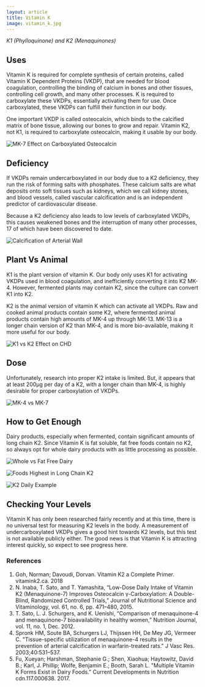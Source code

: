 ```yaml
---
layout: article
title: Vitamin K
image: vitamin_k.jpg
---
```


*K1 (Phylloquinone) and K2 (Menaquinones)*

## Uses

Vitamin K is required for complete synthesis of certain proteins, called Vitamin K Dependent Proteins (VKDP), that are needed for blood coagulation, controlling the binding of calcium in bones and other tissues, controlling cell growth, and many other processes. K is required to carboxylate these VKDPs, essentially activating them for use. Once carboxylated, these VKDPs can fulfill their function in our body.

One important VKDP is called osteocalcin, which binds to the calcified matrix of bone tissue, allowing our bones to grow and repair. Vitamin K2, not K1, is required to carboxylate osteocalcin, making it usable by our body.

![MK-7 Effect on Carboxylated Osteocalcin](/assets/img/MK-7_Effect_on_Carboxylated_Osteocalcin.png)

## Deficiency

If VKDPs remain undercarboxylated in our body due to a K2 deficiency, they run the risk of forming salts with phosphates. These calcium salts are what deposits onto soft tissues such as kidneys, which we call kidney stones, and blood vessels, called vascular calcification and is an independent predictor of cardiovascular disease.

Because a K2 deficiency also leads to low levels of carboxylated VKDPs, this causes weakened bones and the interruption of many other processes, 17 of which have been discovered to date.

![Calcification of Arterial Wall](/assets/img/Calcification_of_Arterial_Wall.png)

## Plant Vs Animal

K1 is the plant version of vitamin K. Our body only uses K1 for activating VKDPs used in blood coagulation, and inefficiently converting it into K2 MK-4. However, fermented plants may contain K2, since the culture can convert K1 into K2.

K2 is the animal version of vitamin K which can activate all VKDPs. Raw and cooked animal products contain some K2, where fermented animal products contain high amounts of MK-4 up through MK-13. MK-13 is a longer chain version of K2 than MK-4, and is more bio-available, making it more useful for our body.

![K1 vs K2 Effect on CHD](/assets/img/K1_vs_K2_Effect_on_CHD.png)

## Dose

Unfortunately, research into proper K2 intake is limited. But, it appears that at least 200µg per day of a K2, with a longer chain than MK-4, is highly desirable for proper carboxylation of VKDPs.

![MK-4 vs MK-7](/assets/img/MK-4_vs_MK-7.png)
## How to Get Enough

Dairy products, especially when fermented, contain significant amounts of long chain K2. Since Vitamin K is fat soluble, fat free foods contain no K2, so always opt for whole dairy products with as little processing as possible.

![Whole vs Fat Free Dairy](/assets/img/Whole_vs_Fat_Free_Dairy.png)

![Foods Highest in Long Chain K2](/assets/img/Foods_Highest_in_Long_Chain_K2.png)

![K2 Daily Example](/assets/img/K2_Daily_Example.png)

## Checking Your Levels

Vitamin K has only been researched fairly recently and at this time, there is no universal test for measuring K2 levels in the body. A measurement of undercarboxylated VKDPs gives a good hint towards K2 levels, but this test is not available publicly either. The good news is that Vitamin K is attracting interest quickly, so expect to see progress here.

### References

1. Goh, Norman; Davoudi, Dorvan. Vitamin K2 a Complete Primer. vitamink2.ca. 2018
2. N. Inaba, T. Sato, and T. Yamashita, “Low-Dose Daily Intake of Vitamin K2 (Menaquinone-7) Improves Osteocalcin γ-Carboxylation: A Double- Blind, Randomized Controlled Trials,” Journal of Nutritional Science and Vitaminology, vol. 61, no. 6, pp. 471–480, 2015.
3. T. Sato, L. J. Schurgers, and K. Uenishi, “Comparison of menaquinone-4 and menaquinone-7 bioavailability in healthy women,” Nutrition Journal, vol. 11, no. 1, Dec. 2012.
4. Spronk HM, Soute BA, Schurgers LJ, Thijssen HH, De Mey JG, Vermeer C. "Tissue-specific utilization of menaquinone-4 results in the prevention of arterial calcification in warfarin-treated rats." J Vasc Res. 2003;40:531–537.
5. Fu, Xueyan; Harshman, Stephanie G.; Shen, Xiaohua; Haytowitz, David B.; Karl, J. Phillip; Wolfe, Benjamin E.; Booth, Sarah L. "Multiple Vitamin K Forms Exist in Dairy Foods." Current Developments in Nutrition cdn.117.000638. 2017.